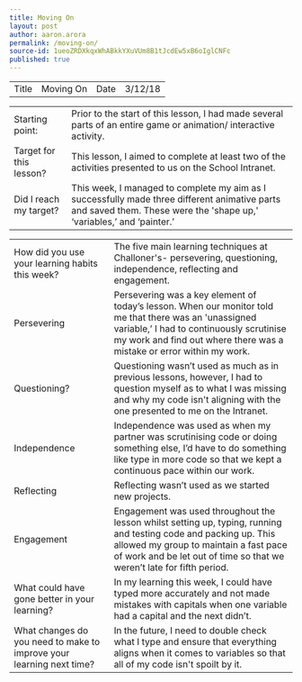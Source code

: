 ```yaml
---
title: Moving On
layout: post
author: aaron.arora
permalink: /moving-on/
source-id: 1ueoZRDXkqxWhABkkYXuVUm8B1tJcdEw5xB6oIglCNFc
published: true
---
```

<table>
  <tr>
    <td>Title</td>
    <td>Moving On</td>
    <td>Date</td>
    <td>3/12/18</td>
  </tr>
</table>


<table>
  <tr>
    <td>Starting point:</td>
    <td>Prior to the start of this lesson, I had made several parts of an entire game or animation/ interactive activity. </td>
  </tr>
  <tr>
    <td>Target for this lesson?</td>
    <td>This lesson, I aimed to complete at least two of the activities presented to us on the School Intranet. </td>
  </tr>
  <tr>
    <td>Did I reach my target? </td>
    <td>This week, I managed to complete my aim as I successfully made three different animative parts and saved them. These were the 'shape up,' ‘variables,’ and ‘painter.’</td>
  </tr>
</table>


<table>
  <tr>
    <td>How did you use your learning habits this week?</td>
    <td>The five main learning techniques at Challoner's- persevering, questioning, independence, reflecting and engagement.
</td>
  </tr>
  <tr>
    <td>Persevering</td>
    <td>Persevering was a key element of today’s lesson. When our monitor told me that there was an 'unassigned variable,’ I had to continuously scrutinise my work and find out where there was a mistake or error within my work. </td>
  </tr>
  <tr>
    <td>Questioning?</td>
    <td>Questioning wasn’t used as much as in previous lessons, however, I had to question myself as to what I was missing and why my code isn't aligning with the one presented to me on the Intranet. </td>
  </tr>
  <tr>
    <td>Independence</td>
    <td>Independence was used as when my partner was scrutinising code or doing something else, I’d have to do something like type in more code so that we kept a continuous pace within our work. </td>
  </tr>
  <tr>
    <td>Reflecting</td>
    <td>Reflecting wasn’t used as we started new projects.</td>
  </tr>
  <tr>
    <td>Engagement</td>
    <td>Engagement was used throughout the lesson whilst setting up, typing, running and testing code and packing up. This allowed my group to maintain a fast pace of work and be let out of time so that we weren’t late for fifth period. </td>
  </tr>
  <tr>
    <td>What could have gone better in your learning?</td>
    <td>In my learning this week, I could have typed more accurately and not made mistakes with capitals when one variable had a capital and the next didn’t. </td>
  </tr>
  <tr>
    <td>What changes do you need to make to improve your learning next time?</td>
    <td>In the future, I need to double check what I type and ensure that everything aligns when it comes to variables so that all of my code isn't spoilt by it.</td>
  </tr>
</table>



